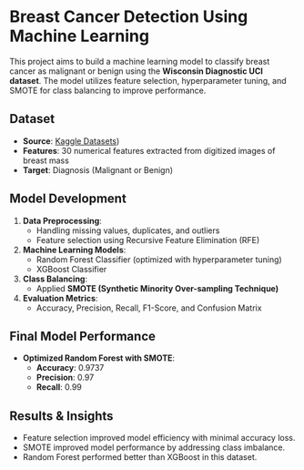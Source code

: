 # Breast Cancer Detection Using Machine Learning

This project aims to build a machine learning model to classify breast cancer as malignant or benign using the **Wisconsin Diagnostic UCI dataset**. The model utilizes feature selection, hyperparameter tuning, and SMOTE for class balancing to improve performance.

## Dataset
- **Source**: [Kaggle Datasets](https://www.kaggle.com/datasets/abhinavmangalore/breast-cancer-dataset-wisconsin-diagnostic-uci?select=breast-cancer-wisconsin-data.csv))
- **Features**: 30 numerical features extracted from digitized images of breast mass
- **Target**: Diagnosis (Malignant or Benign)

## Model Development
1. **Data Preprocessing**: 
   - Handling missing values, duplicates, and outliers
   - Feature selection using Recursive Feature Elimination (RFE)
2. **Machine Learning Models**:
   - Random Forest Classifier (optimized with hyperparameter tuning)
   - XGBoost Classifier
3. **Class Balancing**:
   - Applied **SMOTE (Synthetic Minority Over-sampling Technique)**
4. **Evaluation Metrics**:
   - Accuracy, Precision, Recall, F1-Score, and Confusion Matrix

## Final Model Performance
- **Optimized Random Forest with SMOTE**:
  - **Accuracy**: 0.9737
  - **Precision**: 0.97
  - **Recall**: 0.99

## Results & Insights
- Feature selection improved model efficiency with minimal accuracy loss.
- SMOTE improved model performance by addressing class imbalance.
- Random Forest performed better than XGBoost in this dataset.
